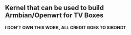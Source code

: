 ## Kernel that can be used to build Armbian/Openwrt for TV Boxes

#### I DON'T OWN THIS WORK, ALL CREDIT GOES TO SIBONDT
